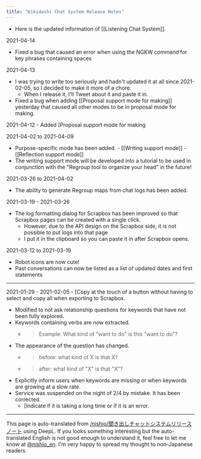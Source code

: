 ```yaml
---
title: "Kikidashi Chat System Release Notes"
---
```


- Here is the updated information of [[Listening Chat System]].

2021-04-14
- Fixed a bug that caused an error when using the NGKW command for key phrases containing spaces

2021-04-13
- I was trying to write too seriously and hadn't updated it at all since 2021-02-05, so I decided to make it more of a chore.
    - When I release it, I'll Tweet about it and paste it in.
- Fixed a bug when adding [[Proposal support mode for making]] yesterday that caused all other modes to be in proposal mode for making.

2021-04-12
    - Added [Proposal support mode for making

2021-04-02 to 2021-04-09
- Purpose-specific mode has been added.
        - [[Writing support mode]]
        - [[Reflection support mode]]
- The writing support mode will be developed into a tutorial to be used in conjunction with the "Regroup tool to organize your head" in the future!

2021-03-26 to 2021-04-02
- The ability to generate Regroup maps from chat logs has been added.

2021-03-19 - 2021-03-26
- The log formatting dialog for Scrapbox has been improved so that Scrapbox pages can be created with a single click.
    - However, due to the API design on the Scrapbox side, it is not possible to put logs into that page
    - I put it in the clipboard so you can paste it in after Scrapbox opens.

2021-03-12 to 2021-03-19
- Robot icons are now cute!
- Past conversations can now be listed as a list of updated dates and first statements

---
2021-01-29 - 2021-02-05
    - [Copy at the touch of a button without having to select and copy all when exporting to Scrapbox.
- Modified to not ask relationship questions for keywords that have not been fully explored.
- Keywords containing verbs are now extracted.
    - > Example: What kind of "want to do" is this "want to do"?
- The appearance of the question has changed.
    - > before: what kind of X is that X?
    - > after: what kind of "X" is that "X"?
- Explicitly inform users when keywords are missing or when keywords are growing at a slow rate.
- Service was suspended on the night of 2/4 by mistake. It has been corrected.
    - [Indicate if it is taking a long time or if it is an error.


---
This page is auto-translated from [/nishio/聞き出しチャットシステムリリースノート](https://scrapbox.io/nishio/聞き出しチャットシステムリリースノート) using DeepL. If you looks something interesting but the auto-translated English is not good enough to understand it, feel free to let me know at [@nishio_en](https://twitter.com/nishio_en). I'm very happy to spread my thought to non-Japanese readers.